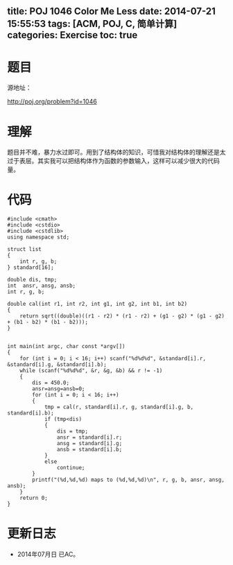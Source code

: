 ﻿title: POJ 1046 Color Me Less
date: 2014-07-21 15:55:53
tags: [ACM, POJ, C, 简单计算]
categories: Exercise
toc: true
---
# 题目
源地址：

http://poj.org/problem?id=1046

# 理解
题目并不难，暴力水过即可。用到了结构体的知识，可惜我对结构体的理解还是太过于表层。其实我可以把结构体作为函数的参数输入，这样可以减少很大的代码量。

<!-- more -->
# 代码
```#include <iostream>
#include <cmath>
#include <cstdio>
#include <cstdlib>
using namespace std;

struct list
{
    int r, g, b;
} standard[16];

double dis, tmp;
int  ansr, ansg, ansb;
int r, g, b;

double cal(int r1, int r2, int g1, int g2, int b1, int b2)
{
    return sqrt((double)((r1 - r2) * (r1 - r2) + (g1 - g2) * (g1 - g2) + (b1 - b2) * (b1 - b2)));
}


int main(int argc, char const *argv[])
{
    for (int i = 0; i < 16; i++) scanf("%d%d%d", &standard[i].r, &standard[i].g, &standard[i].b);
    while (scanf("%d%d%d", &r, &g, &b) && r != -1)
    {
        dis = 450.0;
        ansr=ansg=ansb=0;
        for (int i = 0; i < 16; i++)
        {
            tmp = cal(r, standard[i].r, g, standard[i].g, b, standard[i].b);
            if (tmp<dis)
            {
                dis = tmp;
                ansr = standard[i].r;
                ansg = standard[i].g;
                ansb = standard[i].b;
            }
            else
                continue;
        }
        printf("(%d,%d,%d) maps to (%d,%d,%d)\n", r, g, b, ansr, ansg, ansb);
    }
    return 0;
}
```
# 更新日志
- 2014年07月日 已AC。